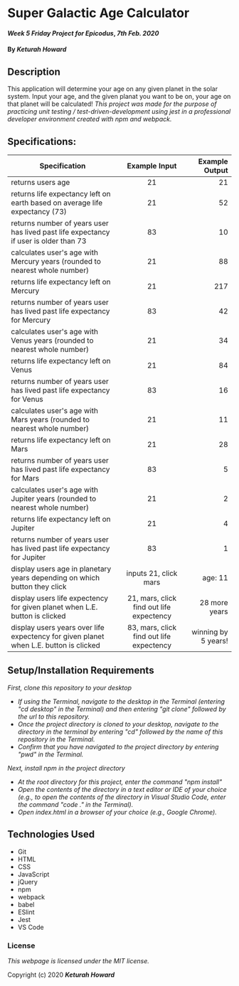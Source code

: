 # Super Galactic Age Calculator

#### _Week 5 Friday Project for Epicodus_, _7th Feb. 2020_

#### By _**Keturah Howard**_

## Description

This application will determine your age on any given planet in the solar system. Input your age, and the given planat you want to be on, your age on that planet will be calculated! *This project was made for the purpose of practicing unit testing / test-driven-development using jest in a professional developer environment created with npm and webpack.*

## Specifications:


| Specification | Example Input | Example Output |
| ------------- |:-------------:| -------------------:|
| returns users age | 21 | 21 |
| returns life expectancy left on earth based on average life expectancy (73) | 21 | 52 |
| returns number of years user has lived past life expectancy if user is older than 73 | 83 | 10 |
| calculates user's age with Mercury years (rounded to nearest whole number) | 21 | 88 |
| returns life expectancy left on Mercury | 21 | 217 |
| returns number of years user has lived past life expectancy for Mercury | 83 | 42 |
| calculates user's age with Venus years (rounded to nearest whole number) | 21 | 34 |
| returns life expectancy left on Venus | 21 | 84 |
| returns number of years user has lived past life expectancy for Venus | 83 | 16 |
| calculates user's age with Mars years (rounded to nearest whole number) | 21 | 11 |
| returns life expectancy left on Mars | 21 | 28 |
| returns number of years user has lived past life expectancy for Mars | 83 | 5 |
| calculates user's age with Jupiter years (rounded to nearest whole number) | 21 | 2 |
| returns life expectancy left on Jupiter | 21 | 4 |
| returns number of years user has lived past life expectancy for Jupiter | 83 | 1 |
| display users age in planetary years depending on which button they click | inputs 21, click mars | age: 11 |
| display users life expectency for given planet when L.E. button is clicked| 21, mars, click find out life expectency | 28 more years |
| display users years over life expectency for given planet when L.E. button is clicked| 83, mars, click find out life expectency | winning by 5 years! |



## Setup/Installation Requirements

_First, clone this repository to your desktop_
* _If using the Terminal, navigate to the desktop in the Terminal (entering "cd desktop" in the Terminal) and then entering "git clone" followed by the url to this repository._
* _Once the project directory is cloned to your desktop, navigate to the directory in the terminal by entering "cd" followed by the name of this repository in the Terminal._
* _Confirm that you have navigated to the project directory by entering "pwd" in the Terminal._

_Next, install npm in the project directory_
* _At the root directory for this project, enter the command "npm install"_
* _Open the contents of the directory in a text editor or IDE of your choice (e.g., to open the contents of the directory in Visual Studio Code, enter the command "code ." in the Terminal)._
* _Open index.html in a browser of your choice (e.g., Google Chrome)._

## Technologies Used

* Git
* HTML
* CSS
* JavaScript
* jQuery
* npm
* webpack
* babel
* ESlint
* Jest
* VS Code

### License

*This webpage is licensed under the MIT license.*

Copyright (c) 2020 **_Keturah Howard_**
